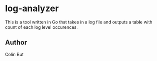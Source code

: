 # log-analyzer

This is a tool written in Go that takes in a log file and outputs a table with count of each log level occurences.

## Author

Colin But